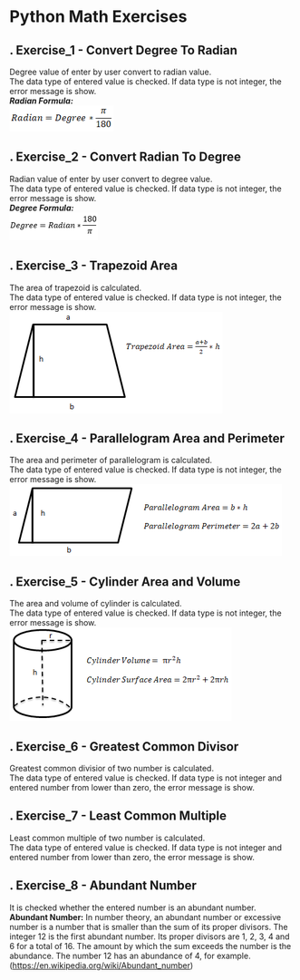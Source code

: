 # Python Math Exercises
## . Exercise_1 - Convert Degree To Radian
Degree value of enter by user convert to radian value.<br/>
The data type of entered value is checked. If data type is not integer, the error message is show.<br/>
**_Radian Formula:_**<br/>
![Radian Formula](images/radian_formula.png)
## . Exercise_2 - Convert Radian To Degree
Radian value of enter by user convert to degree value.<br/>
The data type of entered value is checked. If data type is not integer, the error message is show.<br/>
**_Degree Formula:_**<br/>
![Degree Formula](images/degree_formula.png)
## . Exercise_3 - Trapezoid Area
The area of trapezoid is calculated.<br/>
The data type of entered value is checked. If data type is not integer, the error message is show.<br/>
![Trapeoizd Area Formula](images/trapezoid_area_formula.png)
## . Exercise_4 - Parallelogram Area and Perimeter
The area and perimeter of parallelogram is calculated.<br/>
The data type of entered value is checked. If data type is not integer, the error message is show.<br/>
![Parallelogram Area and Perimeter Formula](images/parallelogram_area_and_perimeter_formula.png)
## . Exercise_5 - Cylinder Area and Volume
The area and volume of cylinder is calculated.<br/>
The data type of entered value is checked. If data type is not integer, the error message is show.<br/>
![Cylinder Area and Volume Formula](images/cylinder_area_and_volume_formula.png)
## . Exercise_6 - Greatest Common Divisor
Greatest common divisior of two number is calculated.<br/>
The data type of entered value is checked. If data type is not integer and entered number from lower than zero, the error message is show.<br/>
## . Exercise_7 - Least Common Multiple
Least common multiple of two number is calculated.<br/>
The data type of entered value is checked. If data type is not integer and entered number from lower than zero, the error message is show.<br/>
## . Exercise_8 - Abundant Number
It is checked whether the entered number is an abundant number.<br/>
**Abundant Number:** In number theory, an abundant number or excessive number is a number that is smaller than the sum of its proper divisors. The integer 12 is the first abundant number. Its proper divisors are 1, 2, 3, 4 and 6 for a total of 16. The amount by which the sum exceeds the number is the abundance. The number 12 has an abundance of 4, for example. (https://en.wikipedia.org/wiki/Abundant_number)
